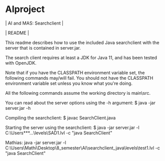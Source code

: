 # AIproject

|                AI and MAS: Searchclient               |

|                        README                         |

This readme describes how to use the included Java searchclient with the server that is contained in server.jar.

The search client requires at least a JDK for Java 11, and has been tested with OpenJDK.

Note that if you have the CLASSPATH environment variable set, the following commands may/will fail.
You should not have the CLASSPATH environment variable set unless you know what you're doing.

All the following commands assume the working directory is main\src.

You can read about the server options using the -h argument:
    $ java -jar server.jar -h

Compiling the searchclient:
    $ javac SearchClient.java

Starting the server using the searchclient:
    $ java -jar server.jar -l C:\Users\***\...\levels\SAD1.lvl -c "java SearchClient"

Mathias:
java -jar server.jar -l C:\Users\Mathi\Desktop\8_semester\AI\searchclient_java\levels\test1.lvl -c "java SearchClient"

